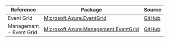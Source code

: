 | Reference | Package | Source |
|---|---|---|
|Event Grid|[Microsoft.Azure.EventGrid](https://www.nuget.org/packages/Microsoft.Azure.EventGrid)|[GitHub](https://github.com/Azure/azure-sdk-for-net/blob/main/)|
|Management - Event Grid|[Microsoft.Azure.Management.EventGrid](https://www.nuget.org/packages/Microsoft.Azure.Management.EventGrid)|[GitHub](https://github.com/Azure/azure-sdk-for-net/blob/main/)|
